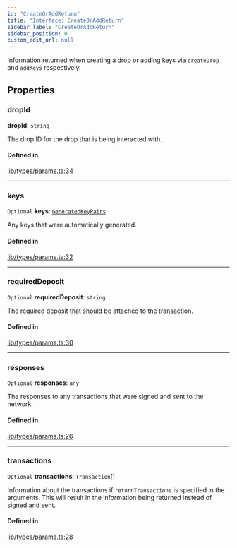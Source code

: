 ```yaml
---
id: "CreateOrAddReturn"
title: "Interface: CreateOrAddReturn"
sidebar_label: "CreateOrAddReturn"
sidebar_position: 0
custom_edit_url: null
---
```


Information returned when creating a drop or adding keys via `createDrop` and `addKeys` respectively.

## Properties

### dropId

 **dropId**: `string`

The drop ID for the drop that is being interacted with.

#### Defined in

[lib/types/params.ts:34](https://github.com/keypom/keypom-js/blob/9a866ee41/packages/core/src/lib/types/params.ts#L34)

___

### keys

 `Optional` **keys**: [`GeneratedKeyPairs`](GeneratedKeyPairs.md)

Any keys that were automatically generated.

#### Defined in

[lib/types/params.ts:32](https://github.com/keypom/keypom-js/blob/9a866ee41/packages/core/src/lib/types/params.ts#L32)

___

### requiredDeposit

 `Optional` **requiredDeposit**: `string`

The required deposit that should be attached to the transaction.

#### Defined in

[lib/types/params.ts:30](https://github.com/keypom/keypom-js/blob/9a866ee41/packages/core/src/lib/types/params.ts#L30)

___

### responses

 `Optional` **responses**: `any`

The responses to any transactions that were signed and sent to the network.

#### Defined in

[lib/types/params.ts:26](https://github.com/keypom/keypom-js/blob/9a866ee41/packages/core/src/lib/types/params.ts#L26)

___

### transactions

 `Optional` **transactions**: `Transaction`[]

Information about the transactions if `returnTransactions` is specified in the arguments. This will result in the information being returned instead of signed and sent.

#### Defined in

[lib/types/params.ts:28](https://github.com/keypom/keypom-js/blob/9a866ee41/packages/core/src/lib/types/params.ts#L28)
